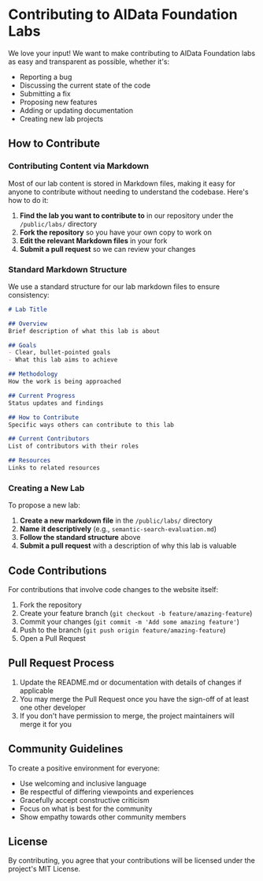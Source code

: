 # Contributing to AIData Foundation Labs

We love your input! We want to make contributing to AIData Foundation labs as easy and transparent as possible, whether it's:

- Reporting a bug
- Discussing the current state of the code
- Submitting a fix
- Proposing new features
- Adding or updating documentation
- Creating new lab projects

## How to Contribute

### Contributing Content via Markdown

Most of our lab content is stored in Markdown files, making it easy for anyone to contribute without needing to understand the codebase. Here's how to do it:

1. **Find the lab you want to contribute to** in our repository under the `/public/labs/` directory
2. **Fork the repository** so you have your own copy to work on
3. **Edit the relevant Markdown files** in your fork
4. **Submit a pull request** so we can review your changes

### Standard Markdown Structure

We use a standard structure for our lab markdown files to ensure consistency:

```markdown
# Lab Title

## Overview
Brief description of what this lab is about

## Goals
- Clear, bullet-pointed goals
- What this lab aims to achieve

## Methodology
How the work is being approached

## Current Progress
Status updates and findings

## How to Contribute
Specific ways others can contribute to this lab

## Current Contributors
List of contributors with their roles

## Resources
Links to related resources
```

### Creating a New Lab

To propose a new lab:

1. **Create a new markdown file** in the `/public/labs/` directory
2. **Name it descriptively** (e.g., `semantic-search-evaluation.md`)
3. **Follow the standard structure** above
4. **Submit a pull request** with a description of why this lab is valuable

## Code Contributions

For contributions that involve code changes to the website itself:

1. Fork the repository
2. Create your feature branch (`git checkout -b feature/amazing-feature`)
3. Commit your changes (`git commit -m 'Add some amazing feature'`)
4. Push to the branch (`git push origin feature/amazing-feature`)
5. Open a Pull Request

## Pull Request Process

1. Update the README.md or documentation with details of changes if applicable
2. You may merge the Pull Request once you have the sign-off of at least one other developer
3. If you don't have permission to merge, the project maintainers will merge it for you

## Community Guidelines

To create a positive environment for everyone:

- Use welcoming and inclusive language
- Be respectful of differing viewpoints and experiences
- Gracefully accept constructive criticism
- Focus on what is best for the community
- Show empathy towards other community members

## License

By contributing, you agree that your contributions will be licensed under the project's MIT License. 